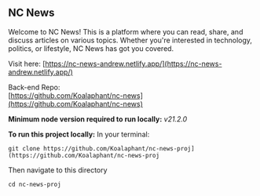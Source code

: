 ## NC News

Welcome to NC News! This is a platform where you can read, share, and discuss articles on various topics. Whether you're interested in technology, politics, or lifestyle, NC News has got you covered.

Visit here: [https://nc-news-andrew.netlify.app/](https://nc-news-andrew.netlify.app/)

Back-end Repo:  
[https://github.com/Koalaphant/nc-news](https://github.com/Koalaphant/nc-news)

**Minimum node version required to run locally:** _v21.2.0_

**To run this project locally:**
In your terminal:

    git clone https://github.com/Koalaphant/nc-news-proj](https://github.com/Koalaphant/nc-news-proj

Then navigate to this directory

    cd nc-news-proj
